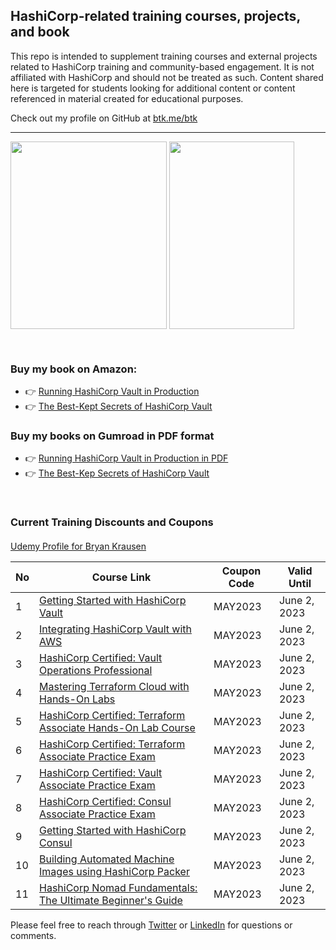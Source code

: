 ## HashiCorp-related training courses, projects, and book

This repo is intended to supplement training courses and external projects related to HashiCorp training and community-based engagement. It is not affiliated with HashiCorp and should not be treated as such. Content shared here is targeted for students looking for additional content or content referenced in material created for educational purposes.

Check out my profile on GitHub at [btk.me/btk](btk.me/btk)

*********************************************************************************

<a href="https://amzn.to/2UeUjAI"> <img align="center" alt="" src="https://images-na.ssl-images-amazon.com/images/I/41SXDY4t6-L._SX404_BO1,204,203,200_.jpg" width="250" height="300" /></a>
<a href="https://amzn.to/3HAw4pF"> <img align="center" alt="" src="https://m.media-amazon.com/images/I/41MY0+EHAbL._SX331_BO1,204,203,200_.jpg" width="200" height="300" /></a>

<br>

### **Buy my book on Amazon:**
- 👉 [Running HashiCorp Vault in Production](https://amzn.to/2UeUjAI)
- 👉 [The Best-Kept Secrets of HashiCorp Vault](https://amzn.to/3HAw4pF)

### **Buy my books on Gumroad in PDF format**
- 👉 [Running HashiCorp Vault in Production in PDF](https://gum.co/vaultbook/)
- 👉 [The Best-Kep Secrets of HashiCorp Vault](https://btkrausen.gumroad.com/l/secretsofvault)
<br>
 
### Current Training Discounts and Coupons

####

[Udemy Profile for Bryan Krausen](https://www.udemy.com/user/bryan-krausen/ "Udemy Profile")

| No  | Course Link | Coupon Code | Valid Until |
| --- | ----------- | ----------- | ----------- |
| 1 | [Getting Started with HashiCorp Vault](https://btk.me/v) | MAY2023 | June 2, 2023 |
| 2 | [Integrating HashiCorp Vault with AWS](https://btk.me/vaws) | MAY2023 | June 2, 2023 |
| 3 | [HashiCorp Certified: Vault Operations Professional](https://btk.me/vp) | MAY2023 | June 2, 2023 |
| 4 | [Mastering Terraform Cloud with Hands-On Labs](https://btk.me/tfc) | MAY2023 | June 2, 2023 |
| 5 | [HashiCorp Certified: Terraform Associate Hands-On Lab Course](https://btk.me/tfhol) | MAY2023 | June 2, 2023 |
| 6 | [HashiCorp Certified: Terraform Associate Practice Exam](https://btk.me/tf) | MAY2023 | June 2, 2023 |
| 7 | [HashiCorp Certified: Vault Associate Practice Exam](https://btk.me/vpe) | MAY2023 | June 2, 2023 |
| 8 | [HashiCorp Certified: Consul Associate Practice Exam](https://btk.me/cpe) | MAY2023 | June 2, 2023 |
| 9 | [Getting Started with HashiCorp Consul](https://btk.me/c) | MAY2023 | June 2, 2023 |
| 10 | [Building Automated Machine Images using HashiCorp Packer](https://btk.me/p) | MAY2023 | June 2, 2023 |
| 11 | [HashiCorp Nomad Fundamentals: The Ultimate Beginner's Guide](https://btk.me/n) | MAY2023 | June 2, 2023 |

Please feel free to reach through [Twitter](https://twitter.com/btkrausen) or [LinkedIn](https://www.linkedin.com/in/bryan-krausen-5ab8794/) for questions or comments.

